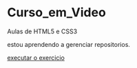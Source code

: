 # Curso_em_Video
 Aulas de HTML5 e CSS3
 
 estou aprendendo a gerenciar repositorios.



<a href="https://vkpn.github.io/Curso_em_Video/"> executar o exercicio